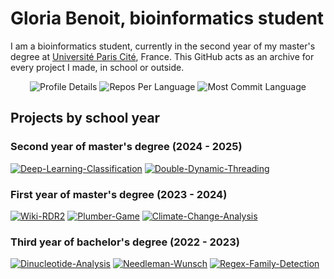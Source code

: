 # Gloria Benoit, bioinformatics student

I am a bioinformatics student, currently in the second year of my master's degree at [Université Paris Cité](https://u-paris.fr/en/), France. This GitHub acts as an archive for every project I made, in school or outside.

<p align="center">
  <img src="http://github-profile-summary-cards.vercel.app/api/cards/profile-details?username=gloriabenoit&theme=moltack" alt="Profile Details">
  <img src="http://github-profile-summary-cards.vercel.app/api/cards/repos-per-language?username=gloriabenoit&theme=moltack" alt="Repos Per Language">
  <img src="http://github-profile-summary-cards.vercel.app/api/cards/most-commit-language?username=gloriabenoit&theme=moltack" alt="Most Commit Language">
</p>

## Projects by school year
### Second year of master's degree (2024 - 2025)

[![Deep-Learning-Classification](https://github-readme-stats.vercel.app/api/pin/?username=gloriabenoit&repo=Deep-Learning-Classification)](https://github.com/gloriabenoit/Deep-Learning-Classification)
[![Double-Dynamic-Threading](https://github-readme-stats.vercel.app/api/pin/?username=gloriabenoit&repo=Double-Dynamic-Threading)](https://github.com/gloriabenoit/Double-Dynamic-Threading)

### First year of master's degree (2023 - 2024)

[![Wiki-RDR2](https://github-readme-stats.vercel.app/api/pin/?username=gloriabenoit&repo=Wiki-RDR2)](https://github.com/gloriabenoit/Wiki-RDR2)
[![Plumber-Game](https://github-readme-stats.vercel.app/api/pin/?username=gloriabenoit&repo=Plumber-Game)](https://github.com/gloriabenoit/Plumber-Game)
[![Climate-Change-Analysis](https://github-readme-stats.vercel.app/api/pin/?username=gloriabenoit&repo=Climate-Change-Analysis)](https://github.com/gloriabenoit/Climate-Change-Analysis)


### Third year of bachelor's degree (2022 - 2023)

[![Dinucleotide-Analysis](https://github-readme-stats.vercel.app/api/pin/?username=gloriabenoit&repo=Dinucleotide-Analysis)](https://github.com/gloriabenoit/Dinucleotide-Analysis)
[![Needleman-Wunsch](https://github-readme-stats.vercel.app/api/pin/?username=gloriabenoit&repo=Needleman-Wunsch)](https://github.com/gloriabenoit/Needleman-Wunsch)
[![Regex-Family-Detection](https://github-readme-stats.vercel.app/api/pin/?username=gloriabenoit&repo=Regex-Family-Detection)](https://github.com/gloriabenoit/Regex-Family-Detection)

